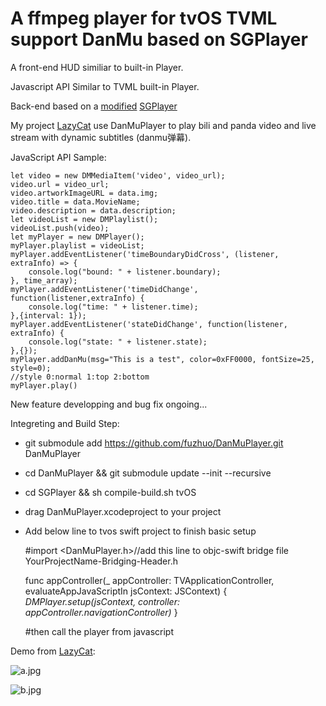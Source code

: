 # A ffmpeg player for tvOS TVML support DanMu based on SGPlayer

A front-end HUD similiar to built-in Player.

Javascript API Similar to TVML built-in Player.

Back-end based on a [modified](https://github.com/fuzhuo/SGPlayer) [SGPlayer](https://github.com/libobjc/SGPlayer)

My project [LazyCat](https://github.com/fuzhuo/Lazycat) use DanMuPlayer to play bili and panda video and live stream with dynamic subtitles (danmu弹幕).

JavaScript API Sample:

    let video = new DMMediaItem('video', video_url);
    video.url = video_url;
    video.artworkImageURL = data.img;
    video.title = data.MovieName;
    video.description = data.description;
    let videoList = new DMPlaylist();
    videoList.push(video);
    let myPlayer = new DMPlayer();
    myPlayer.playlist = videoList;
    myPlayer.addEventListener('timeBoundaryDidCross', (listener, extraInfo) => {
        console.log("bound: " + listener.boundary);
    }, time_array);
    myPlayer.addEventListener('timeDidChange', function(listener,extraInfo) {
        console.log("time: " + listener.time);
    },{interval: 1});
    myPlayer.addEventListener('stateDidChange', function(listener, extraInfo) {
        console.log("state: " + listener.state);
    },{});
    myPlayer.addDanMu(msg="This is a test", color=0xFF0000, fontSize=25, style=0);
    //style 0:normal 1:top 2:bottom
    myPlayer.play()

New feature developping and bug fix ongoing...

Integreting and Build Step:

+ git submodule add https://github.com/fuzhuo/DanMuPlayer.git DanMuPlayer

+ cd DanMuPlayer && git submodule update --init --recursive

+ cd SGPlayer && sh compile-build.sh tvOS

+ drag DanMuPlayer.xcodeproject to your project

+ Add below line to tvos swift project to finish basic setup

    #import <DanMuPlayer.h>//add this line to objc-swift bridge file YourProjectName-Bridging-Header.h

    func appController(_ appController: TVApplicationController, evaluateAppJavaScriptIn jsContext: JSContext) {
        *DMPlayer.setup(jsContext, controller: appController.navigationController)*
    }

    #then call the player from javascript

Demo from [LazyCat](https://github.com/fuzhuo/Lazycat):

![a.jpg](https://ooo.0o0.ooo/2017/06/21/594a290031bd9.jpg)

![b.jpg](https://ooo.0o0.ooo/2017/06/21/594a290031127.jpg)
